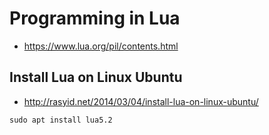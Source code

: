 # Programming in Lua

* https://www.lua.org/pil/contents.html

## Install Lua on Linux Ubuntu

* http://rasyid.net/2014/03/04/install-lua-on-linux-ubuntu/

```
sudo apt install lua5.2
```
